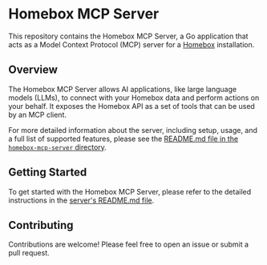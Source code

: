 # Homebox MCP Server

This repository contains the Homebox MCP Server, a Go application that acts as a Model Context Protocol (MCP) server for a [Homebox](https://github.com/sysadminsmedia/homebox) installation.

## Overview

The Homebox MCP Server allows AI applications, like large language models (LLMs), to connect with your Homebox data and perform actions on your behalf. It exposes the Homebox API as a set of tools that can be used by an MCP client.

For more detailed information about the server, including setup, usage, and a full list of supported features, please see the [README.md file in the `homebox-mcp-server` directory](./homebox-mcp-server/README.md).

## Getting Started

To get started with the Homebox MCP Server, please refer to the detailed instructions in the [server's README.md file](./homebox-mcp-server/README.md).

## Contributing

Contributions are welcome! Please feel free to open an issue or submit a pull request.
